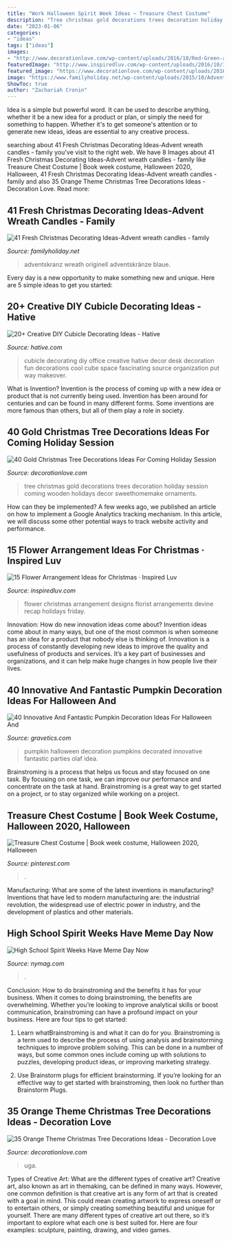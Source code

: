 ```yaml
---
title: "Work Halloween Spirit Week Ideas ~ Treasure Chest Costume"
description: "Tree christmas gold decorations trees decoration holiday session coming wooden holidays decor sweethomemake ornaments"
date: "2023-01-06"
categories:
- "ideas"
tags: ["ideas"]
images:
- "http://www.decorationlove.com/wp-content/uploads/2016/10/Red-Green-and-Gold-Christmas-Tree-2.jpg"
featuredImage: "http://www.inspiredluv.com/wp-content/uploads/2016/10/12-Flower-Arrangements-for-Christmas.jpg"
featured_image: "https://www.decorationlove.com/wp-content/uploads/2016/10/Smalll-Orange-Chirstmas-Design.jpg"
image: "https://www.familyholiday.net/wp-content/uploads/2015/10/Advent-wreath-candles-33.jpg"
ShowToc: true
author: "Zachariah Cronin"
---
```



Idea is a simple but powerful word. It can be used to describe anything, whether it be a new idea for a product or plan, or simply the need for something to happen. Whether it's to get someone's attention or to generate new ideas, ideas are essential to any creative process.

	

		
searching about 41 Fresh Christmas Decorating Ideas-Advent wreath candles - family you've visit to the right web. We have 8 Images about 41 Fresh Christmas Decorating Ideas-Advent wreath candles - family like Treasure Chest Costume | Book week costume, Halloween 2020, Halloween, 41 Fresh Christmas Decorating Ideas-Advent wreath candles - family and also 35 Orange Theme Christmas Tree Decorations Ideas - Decoration Love. Read more:
		
    
## 41 Fresh Christmas Decorating Ideas-Advent Wreath Candles - Family

<img loading=lazy src="https://www.familyholiday.net/wp-content/uploads/2015/10/Advent-wreath-candles-33.jpg" onerror="this.onerror=null;this.src='https://tse4.mm.bing.net/th?id=OIP.EuvdWyZ4EuC8Z2h0oSRtTQHaJ4&amp;pid=15.1';" alt="41 Fresh Christmas Decorating Ideas-Advent wreath candles - family">

_Source: familyholiday.net_

>adventskranz wreath originell adventskränze blaue. 

	

Every day is a new opportunity to make something new and unique. Here are 5 simple ideas to get you started: 

    
## 20+ Creative DIY Cubicle Decorating Ideas - Hative

<img loading=lazy src="http://hative.com/wp-content/uploads/2014/06/cubicle-decorating-ideas/22-office-cubicle-decorating-ideas.jpg" onerror="this.onerror=null;this.src='https://tse4.mm.bing.net/th?id=OIP.zfJwYZoAghqS0HreZ5j_fwHaFj&amp;pid=15.1';" alt="20+ Creative DIY Cubicle Decorating Ideas - Hative">

_Source: hative.com_

>cubicle decorating diy office creative hative decor desk decoration fun decorations cool cube space fascinating source organization put way makeover. 

	

What is Invention?
Invention is the process of coming up with a new idea or product that is not currently being used. Invention has been around for centuries and can be found in many different forms. Some inventions are more famous than others, but all of them play a role in society.

    
## 40 Gold Christmas Tree Decorations Ideas For Coming Holiday Session

<img loading=lazy src="http://www.decorationlove.com/wp-content/uploads/2016/10/Red-Green-and-Gold-Christmas-Tree-2.jpg" onerror="this.onerror=null;this.src='https://tse1.mm.bing.net/th?id=OIP.bLeiQGQ27DPyTQN9WvZy-AHaPD&amp;pid=15.1';" alt="40 Gold Christmas Tree Decorations Ideas For Coming Holiday Session">

_Source: decorationlove.com_

>tree christmas gold decorations trees decoration holiday session coming wooden holidays decor sweethomemake ornaments. 

	

How can they be implemented?
A few weeks ago, we published an article on how to implement a Google Analytics tracking mechanism. In this article, we will discuss some other potential ways to track website activity and performance.

    
## 15 Flower Arrangement Ideas For Christmas · Inspired Luv

<img loading=lazy src="http://www.inspiredluv.com/wp-content/uploads/2016/10/12-Flower-Arrangements-for-Christmas.jpg" onerror="this.onerror=null;this.src='https://tse2.mm.bing.net/th?id=OIP.kOok9fOZHJaqQNUf-7DN5wHaJ4&amp;pid=15.1';" alt="15 Flower Arrangement Ideas for Christmas · Inspired Luv">

_Source: inspiredluv.com_

>flower christmas arrangement designs florist arrangements devine recap holidays friday. 

	

Innovation: How do new innovation ideas come about?
Invention ideas come about in many ways, but one of the most common is when someone has an idea for a product that nobody else is thinking of. Innovation is a process of constantly developing new ideas to improve the quality and usefulness of products and services. It’s a key part of businesses and organizations, and it can help make huge changes in how people live their lives.

    
## 40 Innovative And Fantastic Pumpkin Decoration Ideas For Halloween And

<img loading=lazy src="http://www.gravetics.com/wp-content/uploads/2017/07/HEADLESS-OLAF-PUMPKINS....this-is-such-a-fun-idea-Over-50-of-the-BEST-Decorated-Carved-Pumpkin-ideas-here...jpg" onerror="this.onerror=null;this.src='https://tse2.mm.bing.net/th?id=OIP.dXhSI2NwnDUEX6y0B8UkhgHaLf&amp;pid=15.1';" alt="40 Innovative And Fantastic Pumpkin Decoration Ideas For Halloween And">

_Source: gravetics.com_

>pumpkin halloween decoration pumpkins decorated innovative fantastic parties olaf idea. 

	

Brainstroming is a process that helps us focus and stay focused on one task. By focusing on one task, we can improve our performance and concentrate on the task at hand. Brainstroming is a great way to get started on a project, or to stay organized while working on a project.

    
## Treasure Chest Costume | Book Week Costume, Halloween 2020, Halloween

<img loading=lazy src="https://i.pinimg.com/736x/b5/65/aa/b565aad15c31dba386a3b6feec7a1a41.jpg" onerror="this.onerror=null;this.src='https://tse2.mm.bing.net/th?id=OIP.usXzRHGAi-GMU8gdq_DeOgHaJ4&amp;pid=15.1';" alt="Treasure Chest Costume | Book week costume, Halloween 2020, Halloween">

_Source: pinterest.com_

>. 

	

Manufacturing: What are some of the latest inventions in manufacturing?
Inventions that have led to modern manufacturing are: the industrial revolution, the widespread use of electric power in industry, and the development of plastics and other materials.

    
## High School Spirit Weeks Have Meme Day Now

<img loading=lazy src="https://pyxis.nymag.com/v1/imgs/bf1/be1/2fc2fce051e76339f05348282d8a7f4c4c-21-meme-day-spider-men.1x.rsocial.w1200.jpg" onerror="this.onerror=null;this.src='https://tse4.mm.bing.net/th?id=OIP.P-rLjj50z9RTJvnQoFYa_QHaD4&amp;pid=15.1';" alt="High School Spirit Weeks Have Meme Day Now">

_Source: nymag.com_

>. 

	

Conclusion: How to do brainstroming and the benefits it has for your business.
When it comes to doing brainstroming, the benefits are overwhelming. Whether you’re looking to improve analytical skills or boost communication, brainstroming can have a profound impact on your business. Here are four tips to get started:
1. Learn whatBrainstroming is and what it can do for you. Brainstroming is a term used to describe the process of using analysis and brainstorming techniques to improve problem solving. This can be done in a number of ways, but some common ones include coming up with solutions to puzzles, developing product ideas, or improving marketing strategy.

2. Use Brainstorm plugs for efficient brainstorming. If you’re looking for an effective way to get started with brainstroming, then look no further than Brainstorm Plugs.

    
## 35 Orange Theme Christmas Tree Decorations Ideas - Decoration Love

<img loading=lazy src="https://www.decorationlove.com/wp-content/uploads/2016/10/Smalll-Orange-Chirstmas-Design.jpg" onerror="this.onerror=null;this.src='https://tse4.mm.bing.net/th?id=OIP.ym8XdtDDhV_qoKN9nyh-YgHaLG&amp;pid=15.1';" alt="35 Orange Theme Christmas Tree Decorations Ideas - Decoration Love">

_Source: decorationlove.com_

>uga. 

	

Types of Creative Art: What are the different types of creative art?
Creative art, also known as art in themaking, can be defined in many ways. However, one common definition is that creative art is any form of art that is created with a goal in mind. This could mean creating artwork to express oneself or to entertain others, or simply creating something beautiful and unique for yourself. There are many different types of creative art out there, so it’s important to explore what each one is best suited for. Here are four examples: sculpture, painting, drawing, and video games.

